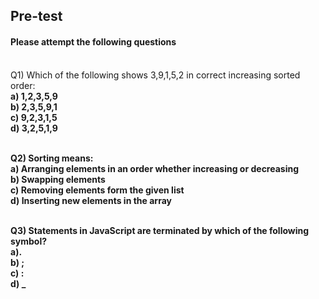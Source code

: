 ##  Pre-test
#### Please attempt the following questions

<br>Q1) Which of the following shows 3,9,1,5,2 in correct increasing sorted order:
<br><b>a) 1,2,3,5,9<b>
<br>b) 2,3,5,9,1
<br>c) 9,2,3,1,5
<br>d) 3,2,5,1,9
<br>

<br>Q2) Sorting means:
<br><b>a) Arranging elements in an order whether increasing or decreasing<b>
<br>b) Swapping elements
<br>c) Removing elements form the given list
<br>d) Inserting new elements in the array
<br>

<br>Q3) Statements in JavaScript are terminated by which of the following symbol?
<br>a).
<br><b>b) ;</b>
<br>c) :
<br>d) _
<br>

